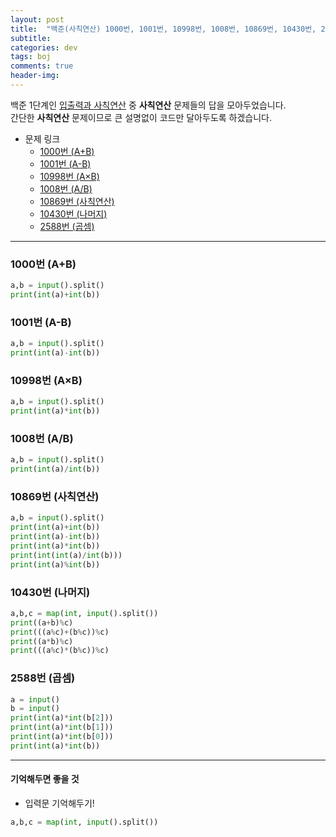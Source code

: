 ```yaml
---
layout: post
title:  "백준(사칙연산) 1000번, 1001번, 10998번, 1008번, 10869번, 10430번, 2588번 (파이썬)"
subtitle:   
categories: dev
tags: boj
comments: true
header-img: 
---
```


백준 1단계인 [입출력과 사칙연산](https://www.acmicpc.net/step/1) 중 __사칙연산__ 문제들의 답을 모아두었습니다.  
간단한 __사칙연산__ 문제이므로 큰 설명없이 코드만 달아두도록 하겠습니다.  


 
+ 문제 링크  
    - [1000번 (A+B)](https://www.acmicpc.net/problem/1000)  
    - [1001번 (A-B)](https://www.acmicpc.net/problem/1001)  
    - [10998번 (A×B)](https://www.acmicpc.net/problem/10998)  
    - [1008번 (A/B)](https://www.acmicpc.net/problem/1008) 
    - [10869번 (사칙연산)](https://www.acmicpc.net/problem/10869)
    - [10430번 (나머지)](https://www.acmicpc.net/problem/10430)
    - [2588번 (곱셈)](https://www.acmicpc.net/problem/2588)
  
---

### 1000번 (A+B)

```python
a,b = input().split()
print(int(a)+int(b))
```
  
### 1001번 (A-B)
```python
a,b = input().split()
print(int(a)-int(b))
```
  
### 10998번 (A×B)
```python
a,b = input().split()
print(int(a)*int(b))
```
  
### 1008번 (A/B)
```python
a,b = input().split()
print(int(a)/int(b))
```
  
### 10869번 (사칙연산)
```python
a,b = input().split()
print(int(a)+int(b))
print(int(a)-int(b))
print(int(a)*int(b))
print(int(int(a)/int(b)))
print(int(a)%int(b))
```
  
### 10430번 (나머지)
```python
a,b,c = map(int, input().split())
print((a+b)%c)
print(((a%c)+(b%c))%c)
print((a*b)%c)
print(((a%c)*(b%c))%c)
```
  
### 2588번 (곱셈)
```python
a = input()
b = input()
print(int(a)*int(b[2]))
print(int(a)*int(b[1]))
print(int(a)*int(b[0]))
print(int(a)*int(b))
```
  
---
#### 기억해두면 좋을 것
- 입력문 기억해두기!

```python
a,b,c = map(int, input().split())
```

